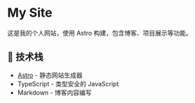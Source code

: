# My Site

这是我的个人网站，使用 Astro 构建，包含博客、项目展示等功能。

## 🚀 技术栈

- [Astro](https://astro.build/) - 静态网站生成器
- TypeScript - 类型安全的 JavaScript
- Markdown - 博客内容编写
